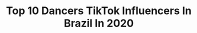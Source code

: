 ---
title: Top 10 Dancers TikTok Influencers In Brazil In 2020
description: >-
  Find top dancers TikTok influencers in Brazil in 2020. Most popular hashtags: #dueto #gera #trend #quarentena.
platform: TikTok
profiles:
  - username: "carlos.marconi"
    fullname: >-
      Carlos Marconi
    location: "Brazil"
    followers: 8347
    engagement: 2798
    commentsToLikes: 0.063407
    id: ckan3sipm6r900i78c7gl170n
    verified: false
    hashtags: "#children, #4you, #onde, #pintura"
  - username: "jhowdancer"
    fullname: >-
      jhowdancer
    location: "Brazil"
    followers: 1174504
    engagement: 2255
    commentsToLikes: 0.011354
    id: ck9gqq4r4ajqq0j7842uliidx
    verified: false
    hashtags: "#dueto, #quadrocongelado"
  - username: "ramanaborba"
    fullname: >-
      Ramana Borba
    location: "Brazil"
    followers: 312063
    engagement: 1820
    commentsToLikes: 0.033897
    id: ck9nutx3lovrz0j78sw526jdg
    verified: true
    hashtags: "#brabachallenge, #bbbxtiktok, #afro, #adote"
  - username: "fabionuness"
    fullname: >-
      Fabionuness
    location: "Brazil"
    followers: 100177
    engagement: 2127
    commentsToLikes: 0.019413
    id: ck933at51n9i70j78vllgf7t6
    verified: false
    hashtags: "#comedy, #lexa, #backflip, #brabachallenge"
  - username: "tihakemi"
    fullname: >-
      Titih
    location: "Brazil"
    followers: 22535
    engagement: 1265
    commentsToLikes: 0.053287
    id: ck9f1o2si8w410j78su4d38j3
    verified: false
    hashtags: "#sexigirl, #paravoc, #miku, #lolitaa"
  - username: "jeyke"
    fullname: >-
      Jeyke ⚡️
    location: "Brazil"
    followers: 506405
    engagement: 1252
    commentsToLikes: 0.022447
    id: ck9gr4jwjcc2a0j784oryudwz
    verified: true
    hashtags: "#tutorialdance, #desafiobbb, #teamjeyke, #segredonossochallenge"
  - username: "haen_kpop"
    fullname: >-
      Haen
    location: "Brazil"
    followers: 56667
    engagement: 2639
    commentsToLikes: 0.015252
    id: ckan2sgam1umn0i78akoi8887
    verified: false
    hashtags: "#love, #cute, #army, #futuro"
  - username: "anaantonello"
    fullname: >-
      Ana Antonello ✨
    location: "Brazil"
    followers: 17039
    engagement: 1578
    commentsToLikes: 0.016303
    id: ck8opw4ea4wgh0j78ozvrwrqx
    verified: false
    hashtags: "#hoops, #musica, #coreografia, #foryoupag"
  - username: "juliarozicki"
    fullname: >-
      Júlia Rozicki
    location: "Brazil"
    followers: 52835
    engagement: 1319
    commentsToLikes: 0.018202
    id: ck8vxm0norh9c0j78pl25t99w
    verified: false
    hashtags: "#madonna, #fashionweekemcasa, #whirlpool, #tiktokdiadasmaes"
  - username: "kdkgomes"
    fullname: >-
      Kaduk Gomes
    location: "Brazil"
    followers: 2668
    engagement: 1580
    commentsToLikes: 0.031278
    id: ckamowwjtawqw0i78x0cvm7op
    verified: false
    hashtags: "#ninfeta, #whatsapp, #onchallenge, #sowhat"
---